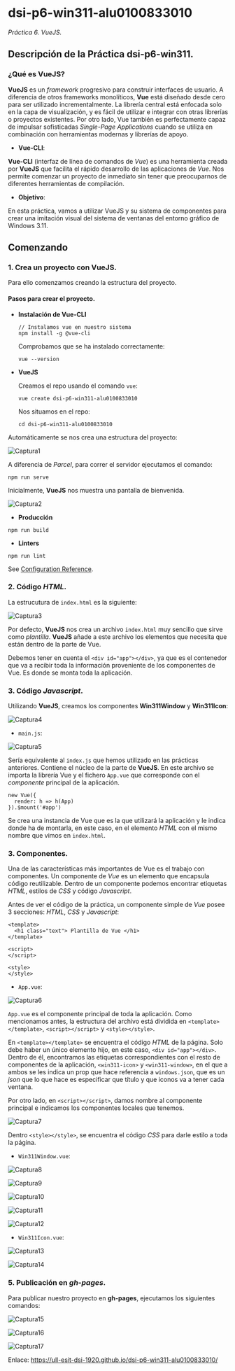 # dsi-p6-win311-alu0100833010

_Práctica 6.  VueJS._

## Descripción de la Práctica  dsi-p6-win311.

### ¿Qué es VueJS? 

**VueJS** es un _framework_ progresivo para construir interfaces de usuario. A diferencia de otros frameworks monolíticos,
**Vue** está diseñado desde cero para ser utilizado incrementalmente. La librería central está enfocada solo en la capa de
visualización, y es fácil de utilizar e integrar con otras librerías o proyectos existentes. Por otro lado, Vue también es
perfectamente capaz de impulsar sofisticadas _Single-Page Applications_ cuando se utiliza en combinación con herramientas
modernas y librerías de apoyo. 

* **Vue-CLI**:

**Vue-CLI** (interfaz de línea de comandos de _Vue_) es una herramienta creada por **VueJS** que facilita el rápido desarrollo de
las aplicaciones de _Vue_. Nos permite comenzar un proyecto de inmediato sin tener que preocuparnos de diferentes herramientas de
compilación.

* **Objetivo**:

En esta práctica, vamos a utilizar VueJS y su sistema de componentes para crear una imitación visual del sistema de ventanas
del entorno gráfico de Windows 3.11.

## Comenzando

### 1. Crea un proyecto con VueJS.

Para ello comenzamos creando la estructura del proyecto.

#### Pasos para crear el proyecto.

* **Instalación de Vue-CLI** 

  ```
  // Instalamos vue en nuestro sistema
  npm install -g @vue-cli
  ```
  Comprobamos que se ha instalado correctamente:
  ```
  vue --version
  ```
  
* **VueJS**

  Creamos el repo usando el comando `vue`:
  
  ```
  vue create dsi-p6-win311-alu0100833010
  ```
  Nos situamos en el repo:
   ```
  cd dsi-p6-win311-alu0100833010
  ```

Automáticamente se nos crea una estructura del proyecto:
  
  ![Captura1](src/assets/captures/cap15.png)
 
A diferencia de _Parcel_, para correr el servidor ejecutamos el comando:

```
npm run serve
```

Inicialmente, **VueJS** nos muestra una pantalla de bienvenida.

  ![Captura2](src/assets/captures/capVue.png)
  
* **Producción**
```
npm run build
```

* **Linters**
```
npm run lint
```

See [Configuration Reference](https://cli.vuejs.org/config/).
  
### 2. Código _HTML_.

La estrucutura de `index.html` es la siguiente:

 ![Captura3](src/assets/captures/cap1.png)
 
Por defecto, **VueJS** nos crea un archivo `index.html` muy sencillo que sirve como _plantilla_. **VueJS** añade a este archivo
los elementos que necesita que están dentro de la parte de Vue. 

Debemos tener en cuenta el `<div id="app"></div>`, ya que es el contenedor que va a recibir toda la información proveniente de los 
componentes de Vue. Es donde se monta toda la aplicación.

### 3. Código _Javascript_.

Utilizando **VueJS**, creamos los componentes **Win311Window** y **Win311Icon**:

 ![Captura4](src/assets/captures/cap2.png)
 
* `main.js`:

 ![Captura5](src/assets/captures/cap14.png)
 
Sería equivalente al `index.js` que hemos utilizado en las prácticas anteriores. Contiene el núcleo de la parte de **VueJS**. En
este archivo se importa la librería Vue y el fichero `App.vue` que corresponde con el _componente_ principal de la aplicación. 

```
new Vue({
  render: h => h(App)
}).$mount('#app')
```
Se crea una instancia de Vue que es la que utilizará la aplicación y le indica donde ha de montarla, en este caso, en el
elemento _HTML_ con el mismo nombre que vimos en `index.html`. 

### 3. Componentes.

Una de las características más importantes de Vue es el trabajo con componentes. Un componente de _Vue_ es un elemento que 
encapsula código reutilizable. Dentro de un componente podemos encontrar etiquetas _HTML_, estilos de _CSS_ y código _Javascript_.

Antes de ver el código de la práctica, un componente simple de _Vue_ posee 3 secciones: _HTML_, _CSS_ y _Javascript_:
```
<template>
  <h1 class="text"> Plantilla de Vue </h1>
</template>

<script>
</script>

<style>
</style>
```
* `App.vue`:

![Captura6](src/assets/captures/cap3.png)
 
`App.vue` es el componente principal de toda la aplicación. Como mencionamos antes, la estructura del archivo está dividida en
`<template></template>`, `<script></script>` y `<style></style>`.

En `<template></template>` se encuentra el código _HTML_ de la página. Solo debe haber un único elemento hijo, en este caso, 
`<div id="app"></div>`. Dentro de él, encontramos las etiquetas correspondientes con el resto de componentes de la aplicación, 
`<win311-icon>` y `<win311-window>`, en el que a ambos se les indica un prop que hace referencia a `windows.json`, que es un
_json_ que lo que hace es especificar que título y que iconos va a tener cada ventana.

Por otro lado, en `<script></script>`, damos nombre al componente principal e indicamos los componentes locales que tenemos.

![Captura7](src/assets/captures/cap4.png)

Dentro `<style></style>`, se encuentra el código _CSS_ para darle estilo a toda la página.

* `Win311Window.vue`:

![Captura8](src/assets/captures/cap5.png)

![Captura9](src/assets/captures/cap6.png)

![Captura10](src/assets/captures/cap7.png)

![Captura11](src/assets/captures/cap8.png)

![Captura12](src/assets/captures/cap9.png)

* `Win311Icon.vue`:

![Captura13](src/assets/captures/cap10.png)

![Captura14](src/assets/captures/cap11.png)
  
### 5. Publicación en _gh-pages_.
 
Para publicar nuestro proyecto en **gh-pages**, ejecutamos los siguientes comandos:

![Captura15](src/assets/captures/cap12.png)

![Captura16](src/assets/captures/cap13.png)

![Captura17](src/assets/captures/cap16.png)

Enlace:  https://ull-esit-dsi-1920.github.io/dsi-p6-win311-alu0100833010/

